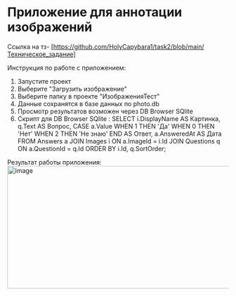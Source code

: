 # Приложение для аннотации изображений
Ссылка на тз- [https://github.com/HolyCapybara1/task2/blob/main/Техническое_задание]


Инструкция по работе с приложением:
1. Запустите проект
2. Выберите "Загрузить изображение"
3. Выберите папку в проекте "ИзображенияТест"
4. Данные сохранятся в базе данных по photo.db
5. Просмотр результатов возможен через DB Browser SQlite
6. Скрипт для DB Browser SQlite :
   SELECT i.DisplayName       AS Картинка,
       q.Text              AS Вопрос,
       CASE a.Value
            WHEN 1 THEN 'Да'
            WHEN 0 THEN 'Нет'
            WHEN 2 THEN 'Не знаю'
       END                 AS Ответ,
       a.AnsweredAt        AS Дата
FROM Answers a
JOIN Images i   ON a.ImageId = i.Id
JOIN Questions q ON a.QuestionId = q.Id
ORDER BY i.Id, q.SortOrder;

Результат работы приложения:
<img width="588" height="279" alt="image" src="https://github.com/user-attachments/assets/ab798fce-bd27-4e93-abc1-32c110cd2714" />
